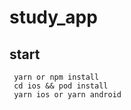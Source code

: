 # study_app

## start

```
 yarn or npm install
 cd ios && pod install
 yarn ios or yarn android
```
